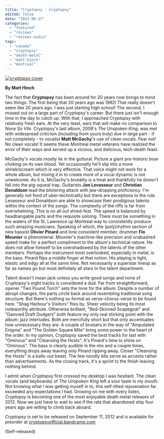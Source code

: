 ```yaml
---
title: "Cryptopsy - Cryptopsy"
edited: false
date: "2012-08-27"
categories:
  - "featured"
  - "reviews"
  - "reviews-audio"
tags:
  - "canada"
  - "cryptopsy"
  - "death-metal"
  - "matt-hinch"
  - "montreal"
---
```


[![](http://www.hellbound.ca/wp-content/uploads/2012/08/cryptopsy-cover.png "cryptopsy cover")](http://www.hellbound.ca/2012/08/cryptopsy-cryptopsy/cryptopsy-cover/)

**By Matt Hinch**

The fact that **Cryptopsy** has been around for 20 years now brings to mind two things. The first being that 20 years ago was 1992! That really doesn't seem like 20 years ago. I was just starting high school! The second, I missed out on a large part of Cryptopsy's career. But there just isn't enough time in the day to catch up. With that, I approached _Cryptopsy_ with relatively fresh ears. At the very least, ears that will make no comparison to _None So Vile_. Cryptopsy's last album, 2008's _The Unspoken King_, was met with widespread criticism (including from yours truly) due in large part - if not completely - to vocalist **Matt McGachy**'s use of clean vocals. Fear not! No clean vocals! It seems these Montreal metal veterans have realized the error of their ways and served up a vicious, and delicious, tech-death feast.

McGachy's vocals mostly lie in the guttural. Picture a giant pre-historic boar choking on its own blood. Yet occasionally he'll slip into a more shriek/scream which is very effective. That voice might not work for a whole album, but mixing it in to create more of a vocal dynamic is not unwelcome. As it is, McGachy's brutality is a treat and thankfully he doesn't fall into the pig-squeal trap. Guitarists **Jon Levasseur** and **Christian Donaldson** lead the blistering attack with jaw-dropping proficiency. I'm generally not fond of uber-technicality but there are exceptions to the rule. Levasseur and Donaldson are able to showcase their prodigious talents within the context of the songs. The complexity of the riffs is far from overwhelming. This is no all out shred-fest. The speed is balanced by headbangable parts and the requisite soloing. There must be something in the waters of the St. Lawrence up Montreal way to consistently produce such amazing musicians. Speaking of which, the (poly)rhythm section of new bassist **Olivier Pinard** and lone consistent member, drummer **Flo Mounier** is phenomenal. Mounier's machine-like precision and unabashed speed make for a perfect compliment to the album's technical nature. He does not allow himself to be overshadowed by the talents of the other members. Perhaps the instrument most overlooked, especially in metal, is the bass. Pinard flips a middle finger at that notion. His playing is tight, elastic and edgy all at the same time. Not necessarily a superstar lineup as far as names go but most definitely all stars in the talent department.

Talent doesn't mean jack unless you write good songs and none of Cryptopsy's eight tracks is considered a dud. Far from straightforward, opener "Two Pound Torch" sets the tone for the album. Despite a number of abrupt changes, the parts circle back around resembling traditional song structure. But there's nothing so formal as verse-chorus-verse to be found here. "Shag Harbour's Visitors" flies by. Sheer velocity being its most noteworthy attribute. Otherwise brilliant, "Red-Skinned Scapegoat" and "Damned Draft Dodgers" both feature my only real sticking point with the album: jazz interludes. Both are mercifully short but that only accentuates how unnecessary they are. A couple of bruisers in the way of "Amputated Enigma" and "The Golden Square Mile" bring some power to the heart of the order. In my opinion, Cryptopsy saved the best tracks for last with "Ominous" and "Cleansing the Hosts". It's Pinard's time to shine on "Ominous". The bass is clearly audible in the mix and a couple times, everything drops away leaving only Pinard ripping away. Closer "Cleansing the Hosts" is a balls-out beast. The few noodly bits serve as accents rather than advertisements. As the closing track, it's a sprint to the finish leaving nothing behind.

I admit when _Cryptopsy_ first crossed my desktop I was hesitant. The clean vocals (and keyboards) of _The Unspoken King_ left a sour taste in my mouth. Not knowing what I was getting myself in to, this self-titled rejuvenation far exceeded any expectations I had. Growing on me with every listen, _Cryptopsy_ is becoming one of the most enjoyable death metal releases of 2012. Now we just have to wait to see if the rats that abandoned ship four years ago are willing to climb back aboard.

_Cryptopsy_ is set to be released on September 11, 2012 and is available for preorder at [cryptopsyofficial.bandcamp.com](http://cryptopsyofficial.bandcamp.com)

(Self-released)
